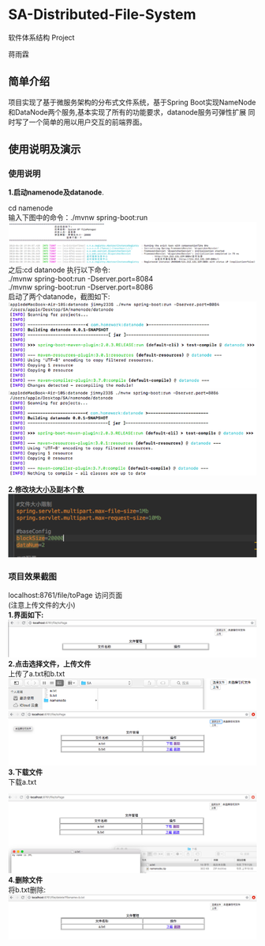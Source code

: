 # SA-Distributed-File-System
软件体系结构 Project  

蒋雨霖

## 简单介绍
项目实现了基于微服务架构的分布式文件系统，基于Spring Boot实现NameNode和DataNode两个服务,基本实现了所有的功能要求，datanode服务可弹性扩展
同时写了一个简单的用以用户交互的前端界面。

## 使用说明及演示
### 使用说明
**1.启动namenode及datanode**. 

cd namenode  
输入下图中的命令：./mvnw spring-boot:run  
![image](https://github.com/jimmy233/SA-Distributed-File-System/blob/master/image/startnamenode.png)
之后:cd datanode 执行以下命令:  
./mvnw spring-boot:run -Dserver.port=8084  
./mvnw spring-boot:run -Dserver.port=8086  
启动了两个datanode，截图如下:
![image](https://github.com/jimmy233/SA-Distributed-File-System/blob/master/image/datanode1.png)
![image](https://github.com/jimmy233/SA-Distributed-File-System/blob/master/image/datanode2.png)  

**2.修改块大小及副本个数**  
![image](https://github.com/jimmy233/SA-Distributed-File-System/blob/master/image/size.png)

### 项目效果截图
localhost:8761/file/toPage 访问页面  
(注意上传文件的大小)  
**1.界面如下:**  
![image](https://github.com/jimmy233/SA-Distributed-File-System/blob/master/image/page.png)
**2.点击选择文件，上传文件**  
上传了a.txt和b.txt
![image](https://github.com/jimmy233/SA-Distributed-File-System/blob/master/image/selectfile.png)
![image](https://github.com/jimmy233/SA-Distributed-File-System/blob/master/image/upload.png)
**3.下载文件**  
下载a.txt  

![image](https://github.com/jimmy233/SA-Distributed-File-System/blob/master/image/download.png)
**4.删除文件**  
将b.txt删除:
![image](https://github.com/jimmy233/SA-Distributed-File-System/blob/master/image/delete.png)




